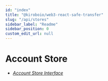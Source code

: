 ```yaml
---
id: "index"
title: "@kiroboio/web3-react-safe-transfer"
slug: "/api/stores"
sidebar_label: "Readme"
sidebar_position: 0
custom_edit_url: null
---
```


# Account Store

- *<a href="./stores/interfaces/IAccount">Account Store Interface</a>*

